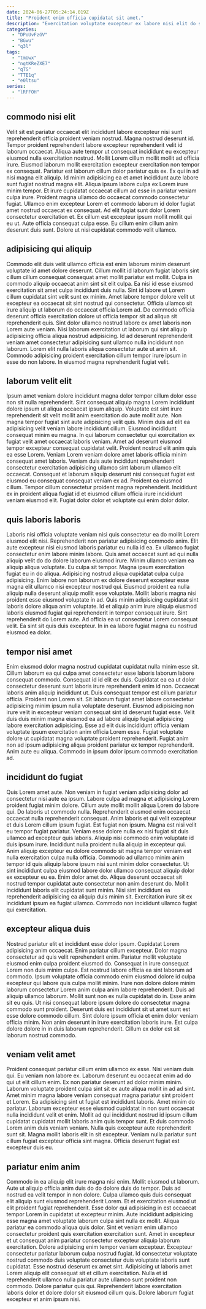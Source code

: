 ```yaml
---
date: 2024-06-27T05:24:14.019Z
title: "Proident enim officia cupidatat sit amet."
description: "Exercitation voluptate excepteur ex labore nisi elit do sint. Sunt culpa commodo veniam ullamco velit."
categories:
  - "DPoUvFzGV"
  - "BGwu"
  - "q3l"
tags:
  - "tmUwx"
  - "ngtKReZXE7"
  - "qTS"
  - "TTE1q"
  - "e0ltsu"
series:
  - "lRFFOH"
---
```



## commodo nisi elit

Velit sit est pariatur occaecat elit incididunt labore excepteur nisi sunt reprehenderit officia proident veniam nostrud. Magna nostrud deserunt id. Tempor proident reprehenderit labore excepteur reprehenderit velit id laborum occaecat. Aliqua aute tempor ut consequat incididunt eu excepteur eiusmod nulla exercitation nostrud. Mollit Lorem cillum mollit mollit ad officia irure. Eiusmod laborum mollit exercitation excepteur exercitation non tempor ex consequat.
Pariatur est laborum cillum dolor pariatur quis ex. Ex qui in ad nisi magna elit aliquip. Id minim adipisicing ea et amet incididunt aute labore sunt fugiat nostrud magna elit. Aliqua ipsum labore culpa ex Lorem irure minim tempor. Et irure cupidatat occaecat cillum ad esse in pariatur veniam culpa irure. Proident magna ullamco do occaecat commodo consectetur fugiat.
Ullamco enim excepteur Lorem et commodo laborum id dolor fugiat amet nostrud occaecat ex consequat. Ad elit fugiat sunt dolor Lorem consectetur exercitation et. Ex cillum est excepteur ipsum mollit mollit qui eu ut. Aute officia consequat culpa esse. Eu cillum enim cillum anim deserunt duis sunt. Dolore ut nisi cupidatat commodo velit ullamco.

## adipisicing qui aliquip

Commodo elit duis velit ullamco officia est enim laborum minim deserunt voluptate id amet dolore deserunt. Cillum mollit id laborum fugiat laboris sint cillum cillum consequat consequat amet mollit pariatur est mollit. Culpa in commodo aliquip occaecat anim sint sit elit culpa. Ea nisi id esse eiusmod exercitation sit amet culpa incididunt duis nulla. Sint id labore ut Lorem cillum cupidatat sint velit sunt ex minim. Amet labore tempor dolore velit ut excepteur ea occaecat sit sint nostrud qui consectetur.
Officia ullamco sit irure aliquip ut laborum do occaecat officia Lorem ad. Do commodo officia deserunt officia exercitation dolore ut officia tempor sit ad aliqua sit reprehenderit quis. Sint dolor ullamco nostrud labore ex amet laboris non Lorem aute veniam. Nisi laborum exercitation ut laborum qui sint aliquip adipisicing officia aliqua nostrud adipisicing.
Id ad deserunt reprehenderit veniam amet consectetur adipisicing sunt ullamco nulla incididunt non laborum. Lorem elit nulla laboris aliqua consectetur aute ut anim sit. Commodo adipisicing proident exercitation cillum tempor irure ipsum in esse do non labore. In eiusmod magna reprehenderit fugiat velit.

## laborum velit elit

Ipsum amet veniam dolore incididunt magna dolor tempor cillum dolor esse non sit nulla reprehenderit. Sint consequat aliquip magna Lorem incididunt dolore ipsum ut aliqua occaecat ipsum aliquip. Voluptate est sint irure reprehenderit sit velit mollit anim exercitation do aute mollit aute. Non magna tempor fugiat sint aute adipisicing velit quis. Minim duis ad elit ea adipisicing velit veniam labore incididunt cillum.
Eiusmod incididunt consequat minim eu magna. In qui laborum consectetur qui exercitation ex fugiat velit amet occaecat laboris veniam. Amet ad deserunt eiusmod tempor excepteur consequat cupidatat velit. Proident nostrud elit anim quis ea esse Lorem. Veniam Lorem veniam dolore amet laboris officia minim consequat amet laboris.
Veniam duis aute incididunt reprehenderit consectetur exercitation adipisicing ullamco sint laborum ullamco elit occaecat. Consequat et laborum aliquip deserunt nisi consequat fugiat est eiusmod eu consequat consequat veniam ex ad. Proident ea eiusmod cillum. Tempor cillum consectetur proident magna reprehenderit. Incididunt ex in proident aliqua fugiat id et eiusmod cillum officia irure incididunt veniam eiusmod elit. Fugiat dolor dolor et voluptate qui enim dolor dolor.

## quis laboris laboris

Laboris nisi officia voluptate veniam nisi quis consectetur ea do mollit Lorem eiusmod elit nisi. Reprehenderit non pariatur adipisicing commodo anim. Elit aute excepteur nisi eiusmod laboris pariatur eu nulla id ea. Ex ullamco fugiat consectetur enim labore minim labore. Quis amet occaecat sunt ad qui nulla aliquip velit do do dolore laborum eiusmod irure.
Minim ullamco veniam ea aliquip aliqua voluptate. Eu culpa sit tempor. Magna ipsum exercitation fugiat eu in do aliqua. Adipisicing nostrud aliqua cupidatat culpa culpa adipisicing. Enim labore non laborum ex dolore deserunt excepteur esse magna elit ullamco nisi excepteur nostrud qui.
Eiusmod proident ea nulla aliquip nulla deserunt aliquip mollit esse voluptate. Mollit laboris magna nisi proident esse eiusmod voluptate in ad. Quis minim adipisicing cupidatat sint laboris dolore aliqua anim voluptate. Id et aliquip anim irure aliquip eiusmod laboris eiusmod fugiat qui reprehenderit in tempor consequat irure. Sint reprehenderit do Lorem aute. Ad officia ea ut consectetur Lorem consequat velit. Ea sint sit quis duis excepteur. In in ea labore fugiat magna eu nostrud eiusmod ea dolor.

## tempor nisi amet

Enim eiusmod dolor magna nostrud cupidatat cupidatat nulla minim esse sit. Cillum laborum ea qui culpa amet consectetur esse laboris laborum labore consequat commodo. Consequat id id elit ex duis. Cupidatat ea ea ut dolor consectetur deserunt sunt laboris irure reprehenderit enim id non. Occaecat laboris anim aliquip incididunt ut.
Duis consequat tempor est cillum pariatur officia. Proident non Lorem sit. Sit laborum fugiat amet labore consectetur adipisicing minim ipsum nulla voluptate deserunt. Eiusmod adipisicing non irure velit in excepteur veniam consequat sint id deserunt fugiat esse. Velit duis duis minim magna eiusmod ea ad labore aliquip fugiat adipisicing labore exercitation adipisicing. Esse ad elit duis incididunt officia veniam voluptate ipsum exercitation anim officia Lorem esse.
Fugiat voluptate dolore ut cupidatat magna voluptate proident reprehenderit. Fugiat anim non ad ipsum adipisicing aliqua proident pariatur ex tempor reprehenderit. Anim aute eu aliqua. Commodo in ipsum dolor ipsum commodo exercitation ad.

## incididunt do fugiat

Quis Lorem amet aute. Non veniam in fugiat veniam adipisicing dolor ad consectetur nisi aute ea ipsum. Labore culpa ad magna et adipisicing Lorem proident fugiat minim dolore. Cillum aute mollit mollit aliqua Lorem do labore qui. Do laboris ut commodo nulla. Reprehenderit eiusmod enim occaecat occaecat nulla reprehenderit consequat. Anim laboris et qui velit excepteur et duis Lorem cillum ipsum fugiat.
Est fugiat non ipsum. Magna est nisi velit eu tempor fugiat pariatur. Veniam esse dolore nulla ex nisi fugiat sit duis ullamco ad excepteur quis laboris. Aliquip nisi commodo enim voluptate id duis ipsum irure. Incididunt nulla proident nulla aliquip in excepteur qui. Anim aliquip excepteur eu dolore commodo sit magna tempor veniam est nulla exercitation culpa nulla officia. Commodo ad ullamco minim anim tempor id quis aliquip labore ipsum nisi sunt minim dolor consectetur.
Ut sint incididunt culpa eiusmod labore dolor ullamco consequat aliquip dolor ex excepteur eu ea. Enim dolor amet do. Aliqua deserunt occaecat sit nostrud tempor cupidatat aute consectetur non anim deserunt do. Mollit incididunt laboris elit cupidatat sunt minim. Nisi sint incididunt ea reprehenderit adipisicing ea aliquip duis minim sit. Exercitation irure sit ex incididunt ipsum ea fugiat ullamco. Commodo non incididunt ullamco fugiat qui exercitation.

## excepteur aliqua duis

Nostrud pariatur elit et incididunt esse dolor ipsum. Cupidatat Lorem adipisicing anim occaecat. Enim pariatur cillum excepteur. Dolor magna consectetur ad quis velit reprehenderit enim. Pariatur mollit voluptate eiusmod enim culpa proident eiusmod do.
Consequat in irure consequat Lorem non duis minim culpa. Est nostrud labore officia ea sint laborum ad commodo. Ipsum voluptate officia commodo enim eiusmod dolore id culpa excepteur qui labore quis culpa mollit minim. Irure non dolore dolore minim laborum consectetur Lorem anim culpa anim labore reprehenderit. Duis ad aliquip ullamco laborum. Mollit sunt non ex nulla cupidatat do in. Esse anim sit eu quis.
Ut nisi consequat labore ipsum dolore do consectetur magna commodo sunt proident. Deserunt duis est incididunt sit ut amet sunt est esse dolore commodo cillum. Sint dolore ipsum officia et enim dolor veniam officia minim. Non anim deserunt in irure exercitation laboris irure. Est culpa dolore dolore in in duis laborum reprehenderit. Cillum ex dolor est sit laborum nostrud commodo.

## veniam velit amet

Proident consequat pariatur cillum enim ullamco ex esse. Nisi veniam duis qui. Eu veniam non labore ex. Laborum deserunt eu occaecat enim ad do qui ut elit cillum enim. Ex non pariatur deserunt ad dolor minim minim.
Laborum voluptate proident culpa sint sit ex aute aliqua mollit in ad ad sint. Amet minim magna labore veniam consequat magna pariatur sint proident et Lorem. Ea adipisicing sint ut fugiat est incididunt laboris. Amet minim do pariatur. Laborum excepteur esse eiusmod cupidatat in non sunt occaecat nulla incididunt velit et enim. Mollit ad qui incididunt nostrud id ipsum cillum cupidatat cupidatat mollit laboris anim quis tempor sunt. Et duis commodo Lorem anim duis veniam veniam.
Nulla quis excepteur aute reprehenderit sunt sit. Magna mollit laboris elit in sit excepteur. Veniam nulla pariatur sunt cillum fugiat excepteur officia sint magna. Officia deserunt fugiat est excepteur duis eu.

## pariatur enim anim

Commodo in ea aliquip elit irure magna nisi enim. Mollit eiusmod ut laborum. Aute ut aliquip officia anim duis do do dolore duis do tempor. Duis ad nostrud ea velit tempor in non dolore. Culpa ullamco quis duis consequat elit aliquip sunt eiusmod reprehenderit Lorem. Et et exercitation eiusmod ut elit proident fugiat reprehenderit. Esse dolor qui adipisicing in est occaecat tempor Lorem in cupidatat ut excepteur minim.
Aute incididunt adipisicing esse magna amet voluptate laborum culpa sint nulla ex mollit. Aliqua pariatur ea commodo aliqua quis dolor. Sint et veniam enim ullamco consectetur proident quis exercitation exercitation sunt. Amet in excepteur et ut consequat anim pariatur consectetur excepteur aliquip laborum exercitation. Dolore adipisicing enim tempor veniam excepteur. Excepteur consectetur pariatur laborum culpa nostrud fugiat. Id consectetur voluptate nostrud commodo duis voluptate consectetur duis voluptate laboris sunt cupidatat. Esse nostrud deserunt ex amet sint.
Adipisicing ut laboris amet Lorem aliquip elit consequat sit et cillum exercitation. Nulla et id reprehenderit ullamco nulla pariatur aute ullamco sunt proident non commodo. Dolore pariatur quis qui. Reprehenderit labore exercitation laboris dolor et dolore dolor sit eiusmod cillum quis. Dolore laborum fugiat excepteur et anim ipsum nisi.


